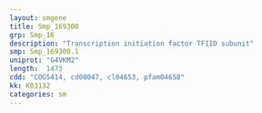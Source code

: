 ```yaml
---
layout: smgene
title: Smp_169300
grp: Smp_16
description: "Transcription initiation factor TFIID subunit"
smp: Smp_169300.1
uniprot: "G4VKM2"
length:  1473
cdd: "COG5414, cd08047, cl04653, pfam04658"
kk: K03132
categories: sm
---
```

